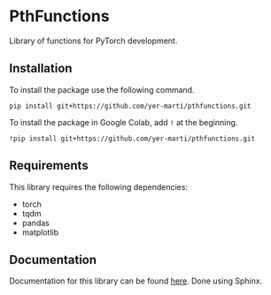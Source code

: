 # PthFunctions

Library of functions for PyTorch development.

## Installation

To install the package use the following command.

```
pip install git+https://github.com/yer-marti/pthfunctions.git
```

To install the package in Google Colab, add `!` at the beginning.

```
!pip install git+https://github.com/yer-marti/pthfunctions.git
```

## Requirements

This library requires the following dependencies:

* torch
* tqdm
* pandas
* matplotlib

## Documentation

Documentation for this library can be found [here](/docs/_build/html/index.html). Done using Sphinx.